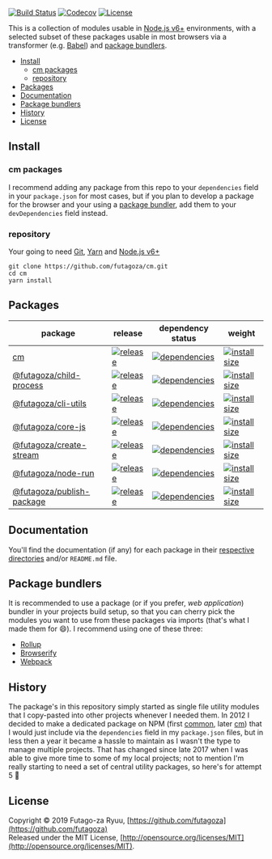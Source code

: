 [![Build Status](https://futagoza.visualstudio.com/cm/_apis/build/status/futagoza.cm?branchName=master)](https://futagoza.visualstudio.com/cm/_build/latest?definitionId=3?branchName=master)
[![Codecov](https://codecov.io/gh/futagoza/jcc/branch/master/graph/badge.svg)](https://codecov.io/gh/futagoza/cm)
[![License](https://img.shields.io/badge/license-mit-blue.svg)](https://opensource.org/licenses/MIT)

This is a collection of modules usable in [Node.js v6+](https://nodejs.org/en/blog/release/v6.0.0/) environments, with a selected subset of these packages usable in most browsers via a transformer (e.g. [Babel](https://babeljs.io/)) and [package bundlers](#package-bundlers). 

- [Install](#install)
  * [cm packages](#cm-packages)
  * [repository](#repository)
- [Packages](#packages)
- [Documentation](#documentation)
- [Package bundlers](#package-bundlers)
- [History](#history)
- [License](#license)

## Install

### cm packages

I recommend adding any package from this repo to your `dependencies` field in your `package.json` for most cases, but if you plan to develop a package for the browser and your using a [package bundler](#package-bundlers), add them to your `devDependencies` field instead.

### repository

Your going to need [Git](https://git-scm.com/), [Yarn](https://yarnpkg.com/) and [Node.js v6+](https://nodejs.org/)

```shell
git clone https://github.com/futagoza/cm.git
cd cm
yarn install
```

## Packages

| package | release | dependency status | weight |
| ------- | ------- | ----------------- | ------ |
| [cm][011] | [![release][012]][013] | [![dependencies][014]][015] | [![install size][016]][017] |
| [@futagoza/child-process][031] | [![release][032]][033] | [![dependencies][034]][035] | [![install size][036]][037] |
| [@futagoza/cli-utils][041] | [![release][042]][043] | [![dependencies][044]][045] | [![install size][046]][047] |
| [@futagoza/core-js][021] | [![release][022]][023] | [![dependencies][024]][025] | [![install size][026]][027] |
| [@futagoza/create-stream][051] | [![release][052]][053] | [![dependencies][054]][055] | [![install size][056]][057] |
| [@futagoza/node-run][071] | [![release][072]][073] | [![dependencies][074]][075] | [![install size][076]][077] |
| [@futagoza/publish-package][061] | [![release][062]][063] | [![dependencies][064]][065] | [![install size][066]][067] |

<!-- cm -->
[011]: https://github.com/futagoza/cm/tree/master/packages/cm
[012]: https://img.shields.io/npm/v/cm.svg
[013]: https://www.npmjs.com/package/cm
[014]: https://img.shields.io/david/futagoza/cm.svg?path=packages/cm
[015]: https://david-dm.org/futagoza/cm?path=packages/cm
[016]: https://packagephobia.now.sh/badge?p=cm
[017]: https://packagephobia.now.sh/result?p=cm

<!-- @futagoza/child-process -->
[031]: https://github.com/futagoza/cm/tree/master/packages/@futagoza/child-process
[032]: https://img.shields.io/npm/v/@futagoza/child-process.svg
[033]: https://www.npmjs.com/package/@futagoza/child-process
[034]: https://img.shields.io/david/futagoza/cm.svg?path=packages/@futagoza/child-process
[035]: https://david-dm.org/futagoza/cm?path=packages/@futagoza/child-process
[036]: https://packagephobia.now.sh/badge?p=@futagoza/child-process
[037]: https://packagephobia.now.sh/result?p=@futagoza/child-process

<!-- @futagoza/cli-utils -->
[041]: https://github.com/futagoza/cm/tree/master/packages/@futagoza/cli-utils
[042]: https://img.shields.io/npm/v/@futagoza/cli-utils.svg
[043]: https://www.npmjs.com/package/@futagoza/cli-utils
[044]: https://img.shields.io/david/futagoza/cm.svg?path=packages/@futagoza/cli-utils
[045]: https://david-dm.org/futagoza/cm?path=packages/@futagoza/cli-utils
[046]: https://packagephobia.now.sh/badge?p=@futagoza/cli-utils
[047]: https://packagephobia.now.sh/result?p=@futagoza/cli-utils

<!-- @futagoza/core-js -->
[021]: https://github.com/futagoza/cm/tree/master/packages/@futagoza/core-js
[022]: https://img.shields.io/npm/v/@futagoza/core-js.svg
[023]: https://www.npmjs.com/package/@futagoza/core-js
[024]: https://img.shields.io/david/futagoza/cm.svg?path=packages/@futagoza/core-js
[025]: https://david-dm.org/futagoza/cm?path=packages/@futagoza/core-js
[026]: https://packagephobia.now.sh/badge?p=@futagoza/core-js
[027]: https://packagephobia.now.sh/result?p=@futagoza/core-js

<!-- @futagoza/create-stream -->
[051]: https://github.com/futagoza/cm/tree/master/packages/@futagoza/create-stream
[052]: https://img.shields.io/npm/v/@futagoza/create-stream.svg
[053]: https://www.npmjs.com/package/@futagoza/create-stream
[054]: https://img.shields.io/david/futagoza/cm.svg?path=packages/@futagoza/create-stream
[055]: https://david-dm.org/futagoza/cm?path=packages/@futagoza/create-stream
[056]: https://packagephobia.now.sh/badge?p=@futagoza/create-stream
[057]: https://packagephobia.now.sh/result?p=@futagoza/create-stream

<!-- @futagoza/node-run -->
[071]: https://github.com/futagoza/cm/tree/master/packages/@futagoza/node-run
[072]: https://img.shields.io/npm/v/@futagoza/node-run.svg
[073]: https://www.npmjs.com/package/@futagoza/node-run
[074]: https://img.shields.io/david/futagoza/cm.svg?path=packages/@futagoza/node-run
[075]: https://david-dm.org/futagoza/cm?path=packages/@futagoza/node-run
[076]: https://packagephobia.now.sh/badge?p=@futagoza/node-run
[077]: https://packagephobia.now.sh/result?p=@futagoza/node-run

<!-- @futagoza/publish-package -->
[061]: https://github.com/futagoza/cm/tree/master/packages/@futagoza/publish-package
[062]: https://img.shields.io/npm/v/@futagoza/publish-package.svg
[063]: https://www.npmjs.com/package/@futagoza/publish-package
[064]: https://img.shields.io/david/futagoza/cm.svg?path=packages/@futagoza/publish-package
[065]: https://david-dm.org/futagoza/cm?path=packages/@futagoza/publish-package
[066]: https://packagephobia.now.sh/badge?p=@futagoza/publish-package
[067]: https://packagephobia.now.sh/result?p=@futagoza/publish-package

## Documentation

You'll find the documentation (if any) for each package in their [respective directories](https://github.com/futagoza/cm/tree/master/packages) and/or `README.md` file.

## Package bundlers

It is recommended to use a package (or if you prefer, _web application_) bundler in your projects build setup, so that you can cherry pick the modules you want to use from these packages via imports (that's what I made them for 😄). I recommend using one of these three:

* [Rollup](https://rollupjs.org/)
* [Browserify](http://browserify.org/)
* [Webpack](https://webpack.js.org/)

## History

The package's in this repository simply started as single file utility modules that I copy-pasted into other projects whenever I needed them. In 2012 I decided to make a dedicated package on NPM (first [common](https://www.npmjs.com/package/comman), later [cm](https://www.npmjs.com/package/cm)) that I would just include via the `dependencies` field in my `package.json` files, but in less then a year it became a hassle to maintain as I wasn't the type to manage multiple projects. That has changed since late 2017 when I was able to give more time to some of my local projects; not to mention I'm really starting to need a set of central utility packages, so here's for attempt 5 🍺

## License

Copyright © 2019 Futago-za Ryuu, [https://github.com/futagoza](https://github.com/futagoza)<br>
Released under the MIT License, [http://opensource.org/licenses/MIT](http://opensource.org/licenses/MIT).
